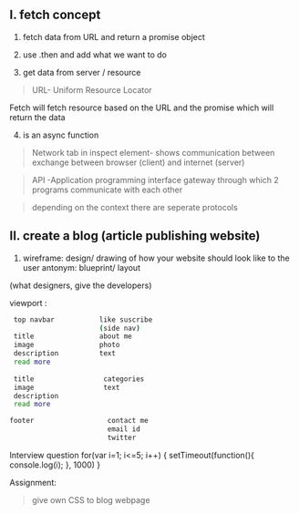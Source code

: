 ## I. fetch concept 
1. fetch data from URL and return a promise object 
2. use .then and add what we want to do 

3. get data from server / resource
> URL- Uniform Resource Locator

Fetch will fetch resource based on the URL and the promise which will return the data 

4. is an async function

> Network tab in inspect element- shows communication between 
exchange between browser (client) and internet (server)

> API -Application programming interface 
> gateway through which 2 programs communicate with each other 

> depending on the context there are seperate protocols

## II. create a blog (article publishing website)

1. wireframe: design/ drawing of how your website should look like to the user 
antonym: blueprint/ layout

(what designers, give the developers)

viewport :
```bash
 top navbar           like suscribe
                      (side nav)
 title                about me 
 image                photo
 description          text
 read more 
                      
 title                 categories
 image                 text
 description 
 read more           

footer                  contact me 
                        email id 
                        twitter 
```


Interview question
for(var i=1; i<=5; i++)
{
    setTimeout(function(){
       console.log(i);
    }, 1000)
}

Assignment:
> give own CSS to blog webpage 